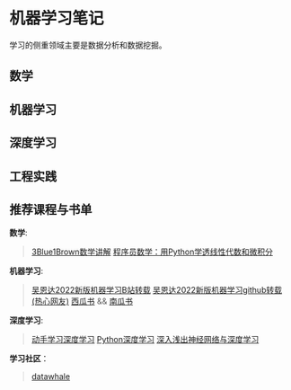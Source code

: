 # 机器学习笔记

学习的侧重领域主要是数据分析和数据挖掘。

## 数学

## 机器学习

## 深度学习

## 工程实践

## 推荐课程与书单

**数学**:

> [3Blue1Brown数学讲解](https://space.bilibili.com/88461692/channel/series)
> [程序员数学：用Python学透线性代数和微积分](https://m.ituring.com.cn/book/2864)

**机器学习**:

> [吴恩达2022新版机器学习B站转载](https://www.bilibili.com/video/BV19B4y1W76i)
> [吴恩达2022新版机器学习github转载(热心网友)](https://github.com/kaieye/2022-Machine-Learning-Specialization)
> [西瓜书](https://book.douban.com/subject/26708119//) && [南瓜书](https://book.douban.com/subject/36417410/)

**深度学习**:

> [动手学习深度学习](https://zh.d2l.ai/)
> [Python深度学习](https://book.douban.com/subject/30293801/)
> [深入浅出神经网络与深度学习](https://www.ituring.com.cn/book/2789)

**学习社区**：

> [datawhale](https://datawhale.club/#/)
